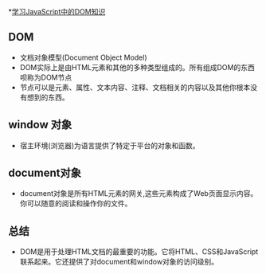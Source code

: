 *[学习JavaScript中的DOM知识](s://www.w3cplus.com/javascript/DOM-manipulation-tutorial-series.html)
## DOM
* 文档对象模型(Document Object Model)
* DOM实际上是由HTML元素和其他的多种类型组成的。所有组成DOM的东西呗称为DOM节点
* 节点可以是元素、属性、文本内容、注释、文档相关的内容以及其他你根本没有想到的东西。
## window 对象
* 宿主环境(浏览器)为语言提供了特定于平台的对象和函数。
## document对象
* document对象是所有HTML元素的网关,这些元素构成了Web页面显示内容。你可以随意的阅读和操作你的文件。
## 总结
* DOM是用于处理HTML文档的最重要的功能。它将HTML、CSS和JavaScript联系起来。它还提供了对document和window对象的访问级别。